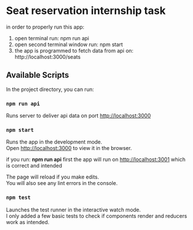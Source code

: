 # Seat reservation internship task

in order to properly run this app:
1) open terminal run: npm run api 
2) open second terminal window run: npm start
3) the app is programmed to fetch data from api on: http://localhost:3000/seats 

## Available Scripts

In the project directory, you can run:
### `npm run api`

Runs server to deliver api data on port [http://localhost:3000](http://localhost:3000)

### `npm start`

Runs the app in the development mode.\
Open [http://localhost:3000](http://localhost:3000) to view it in the browser.

if you run: **npm run api** first the app will run on 
[http://localhost:3001](http://localhost:3001)
which is correct and intended

The page will reload if you make edits.\
You will also see any lint errors in the console.

### `npm test`

Launches the test runner in the interactive watch mode.\
I only added a few basic tests to check if components render and reducers work as intended.

